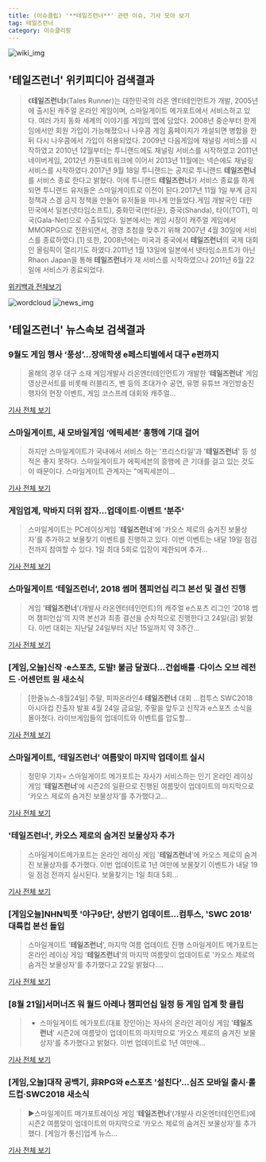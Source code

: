 ```yaml
---
title: (이슈클립) '**테일즈런너**' 관련 이슈, 기사 모아 보기
tag: 테일즈런너
category: 이슈클리핑
---
```

![wiki_img](https://user-images.githubusercontent.com/42597476/44503234-41136a80-a6d0-11e8-9071-6fc6418eafe4.png)
## **'**테일즈런너**'** 위키피디아 검색결과
>《**테일즈런너**》(Tales Runner)는 대한민국의 라온 엔터테인먼트가 개발, 2005년에 출시된 캐주얼 온라인 게임이며, 스마일게이트 메가포트에서 서비스하고 있다. 여러 가지 동화 세계의 이야기를 게임의 맵에 담았다. 2008년 중순부터 한게임에서만 회원 가입이 가능해졌으나 나우콤 게임 홈페이지가 개설되면 병합을 한 뒤 다시 나우콤에서 가입이 허용되었다. 2009년 다음게임에 채널링 서비스를 시작하였고 2010년 12월부터는 투니랜드에도 채널링 서비스를 시작하였고 2011년 네이버게임, 2012년 카툰네트워크에 이어서 2013년 11월에는 넥슨에도 채널링 서비스를 시작하였다.2017년 9월 18일 투니랜드는 공지로 투니랜드 **테일즈런너**를 서비스 종료 한다고 밝혔다. 이에 투니랜드 **테일즈런너**가 서비스 종료를 하게 되면 투니랜드 유저들은 스마일게이트로 이전이 된다.2017년 11월 1일 부계 금지 정책과 스겜 금지 정책을 만들어 유저들을 떠나게 만들었다.게임 개발국인 대한민국에서 일본(넷타임소프트), 중화민국(펀타운), 중국(Shanda), 타이(TOT), 미국(Gala-Net)으로 수출되었다. 일본에서는 게임 시장이 캐주얼 게임에서 MMORPG으로 전환되면서, 경영 초첨을 맞추기 위해 2007년 4월 30일에 서비스를 종료하였다.[1] 또한, 2008년에는 미국과 중국에서 **테일즈런너**의 국제 대회인 올림픽이 열리기도 하였다.2011년 1월 13일에 일본에서 넷타임소프트가 아닌 Rhaon Japan을 통해 **테일즈런너**가 재 서비스를 시작하였으나 2011년 6월 22일에 서비스가 종료되었다.

<a href="https://ko.wikipedia.org/wiki/테일즈런너" target="_blank">위키백과 전체보기</a>

![wordcloud](https://s3.ap-northeast-2.amazonaws.com/lyrics101-wordcloud/2018-09-02-1535873961.png)
![news_img](https://user-images.githubusercontent.com/42597476/44507050-1206f400-a6e4-11e8-8d98-7ffbfebb353f.png)
## **'**테일즈런너**'** 뉴스속보 검색결과
### 9월도 게임 행사 ‘풍성’…장애학생 e페스티벌에서 대구 e펀까지

>올해의 경우 대구 소재 게임개발사 라온엔터테인먼트가 개발한 ‘**테일즈런너**’ 게임영상콘서트를 비롯해 러블리즈, 벤 등의 초대가수 공연, 유명 유튜브 개인방송진행자의 현장 이벤트, 게임 코스프레 대회와 캐주얼...

<a href="http://game.mk.co.kr/view.php?year=2018&no=540769" target="_blank">기사 전체 보기</a>

### 스마일게이트, 새 모바일게임 ‘에픽세븐’ 흥행에 기대 걸어

>하지만 스마일게이트가 국내에서 서비스 하는 '프리스타일'과 '**테일즈런너**' 등 성적은 좋지 못하다. 스마일게이트가 에픽세븐의 흥행에 큰 기대를 걸고 있는 것도 이 때문이다. 스마일게이트 관계자는 "에픽세븐이...

<a href="http://www.businesspost.co.kr/BP?command=article_view&num=94103" target="_blank">기사 전체 보기</a>

### 게임업계, 막바지 더위 잡자…업데이트·이벤트 '분주'

>스마일게이트는 PC레이싱게임 '**테일즈런너**'에 '카오스 제로의 숨겨진 보물상자'를 추가하고 보물찾기 이벤트를 진행하고 있다. 이번 이벤트는 내달 19일 점검 전까지 참여할 수 있다. 1일 최대 5회로 입장이 제한되며 추가...

<a href="http://www.finomy.com/news/articleView.html?idxno=57518" target="_blank">기사 전체 보기</a>

### 스마일게이트 ‘**테일즈런너**’, 2018 썸머 챔피언십 리그 본선 및 결선 진행

>게임 '**테일즈런너**'(개발사 라온엔터테인먼트)의 캐주얼 e스포츠 리그인 ‘2018 썸머 챔피언십’의 지역 본선과 최종 결선을 순차적으로 진행한다고 24일(금) 밝혔다. 이번 대회는 지난달 24일부터 지난 15일까지 약 3주간...

<a href="http://www.thisisgame.com/webzine/game/nboard/225/?n=86042&utm_source=naver&utm_medium=outlink&utm_campaign=thisisgame&utm_content=86042&nogate" target="_blank">기사 전체 보기</a>

### [게임,오늘]신작 ·e스포츠, 도발! 불금 달궜다…건쉽배틀 ·다이스 오브 레전드 ·어센던트 원 새소식

>[한줄뉴스-8월24일] 주말, 피파온라인4·**테일즈런너** 대회 …컴투스 SWC2018 아시아컵 진출자 발표 4월 24일 금요일, 주말을 앞두고 신작과 e스포츠 소식을 몰아쳤다. 라이브게임들의 업데이트와 이벤트를 압도할...

<a href="http://www.biztribune.co.kr/news/view.php?no=70869" target="_blank">기사 전체 보기</a>

### 스마일게이트, ‘**테일즈런너**’ 여름맞이 마지막 업데이트 실시

>정민우 기자= 스마일게이트 메가포트는 자사가 서비스하는 인기 온라인 레이싱 게임 ‘**테일즈런너**’에 시즌2의 일환으로 진행된 여름맞이 업데이트의 마지막으로 ‘카오스 제로의 숨겨진 보물상자’를 추가했다고...

<a href="http://www.breaknews.com/sub_read.html?uid=597092&section=sc3" target="_blank">기사 전체 보기</a>

### '**테일즈런너**', 카오스 제로의 숨겨진 보물상자 추가

>스마일게이트메가포트는 온라인 레이싱 게임 '**테일즈런너**'에 카오스 제로의 숨겨진 보물상자를 추가했다. 이번 업데이트로 1년 여만에 보물찾기 이벤트가 내달 19일 점검 전까지 실시된다. 보물찾기는 1일 최대 5회...

<a href="http://www.fomos.kr/redirect/news_view?news_cate_id=2&entry_id=62991" target="_blank">기사 전체 보기</a>

### [게임오늘]NHN빅풋 '야구9단', 상반기 업데이트…컴투스, 'SWC 2018' 대륙컵 본선 돌입

>스마일게이트 '**테일즈런너**', 마지막 여름 업데이트 진행 스마일게이트 메가포트는 온라인 레이싱 게임 '**테일즈런너**'의 마지막 여름맞이 업데이트로 '카오스 제로의 숨겨진 보물상자'를 추가했다고 22일 밝혔다....

<a href="http://www.sisaon.co.kr/news/articleView.html?idxno=76508" target="_blank">기사 전체 보기</a>

### [8월 21일]서머너즈 워 월드 아레나 챔피언십 일정 등 게임 업계 핫 클립

>- 스마일게이트 메가포트(대표 장인아)는 자사의 온라인 레이싱 게임 '**테일즈런너**' 시즌2에 여름맞이 업데이트의 마지막으로 '카오스 제로의 숨겨진 보물상자'를 추가했다고 밝혔다. 이번 업데이트로 1년 여만에...

<a href="http://www.gameple.co.kr/news/articleView.html?idxno=143472" target="_blank">기사 전체 보기</a>

### [게임,오늘]대작 공백기, 非RPG와 e스포츠 '설친다'…심즈 모바일 출시·롤드컵·SWC2018 새소식

>▶스마일게이트 메가포트레이싱 게임 ‘**테일즈런너**’(개발사 라온엔터테인먼트)에 시즌2 여름맞이 업데이트의 마지막으로 ‘카오스 제로의 숨겨진 보물상자’를 추가했다. [게임가 통신]업계 뉴스...

<a href="http://www.biztribune.co.kr/news/view.php?no=70391" target="_blank">기사 전체 보기</a>


